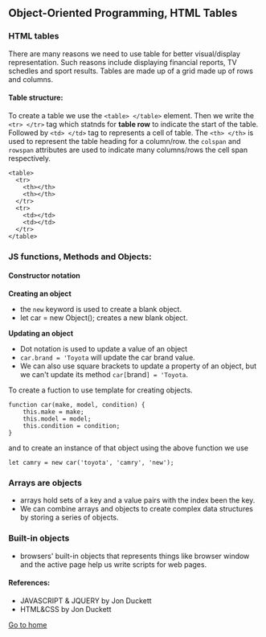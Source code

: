 ## Object-Oriented Programming, HTML Tables

### HTML tables

There are many reasons we need to use table for better visual/display representation. Such reasons include displaying financial reports, TV schedles and sport results. Tables are made up of a grid made up of rows and columns.

#### Table structure:
To create a table we use the `<table> </table>` element. Then we write the `<tr> </tr>` tag which statnds for __table row__  to indicate the start of the table. Followed by `<td> </td>` tag to represents a cell of table.
The `<th> </th>` is used to represent the table heading for a column/row.
the `colspan` and `rowspan` attributes are used to indicate many columns/rows the cell span respectively.

```
<table>
  <tr>
    <th></th>
    <th></th>
  </tr>
  <tr>
    <td></td>
    <td></td>
  </tr>
</table>
```

### JS functions, Methods and Objects:

#### Constructor notation
__Creating an object__
- the `new` keyword is used to create a blank object.
- let car = new Object(); creates a new blank object.
  
__Updating an object__
- Dot notation is used to update a value of an object
- `car.brand = 'Toyota` will update the car brand value.
- We can also use square brackets to update a property of an object, but we can't update its method `car[`brand`] = 'Toyota`.

To create a fuction to use template for creating objects.
``` 
function car(make, model, condition) {
    this.make = make;
    this.model = model;
    this.condition = condition;
}
```

and to create an instance of that object using the above function we use
```
let camry = new car('toyota', 'camry', 'new');

```

### Arrays are objects
- arrays hold sets of a key and a value pairs with the index been the key.
- We can combine arrays and objects to create complex data structures by storing a series of objects.

### Built-in objects
- browsers' built-in objects that represents things like browser window and the active page help us write scripts for web pages.

#### References:

- JAVASCRIPT & JQUERY by Jon Duckett 
- HTML&CSS by Jon Duckett
  

[Go to home](README.md)